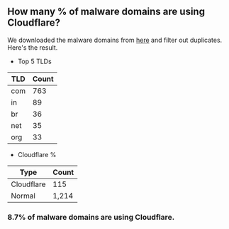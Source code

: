 ## How many % of malware domains are using Cloudflare?


We downloaded the malware domains from [here](https://urlhaus.abuse.ch) and filter out duplicates.
Here's the result.


[//]: # (start replacement)


- Top 5 TLDs

| TLD | Count |
| --- | --- |
| com | 763 |
| in | 89 |
| br | 36 |
| net | 35 |
| org | 33 |


- Cloudflare %

| Type | Count |
| --- | --- |
| Cloudflare | 115 |
| Normal | 1,214 |


### 8.7% of malware domains are using Cloudflare.